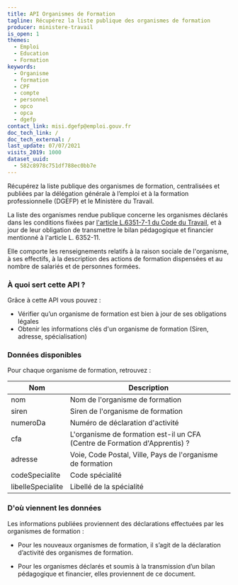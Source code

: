 ```yaml
---
title: API Organismes de Formation
tagline: Récupérez la liste publique des organismes de formation
producer: ministere-travail
is_open: 1
themes:
  - Emploi
  - Education
  - Formation
keywords:
  - Organisme
  - formation
  - CPF
  - compte
  - personnel
  - opco
  - opca
  - dgefp
contact_link: misi.dgefp@emploi.gouv.fr
doc_tech_link: /
doc_tech_external: /
last_update: 07/07/2021
visits_2019: 1000
dataset_uuid:
  - 582c8978c751df788ec0bb7e
---
```


Récupérez la liste publique des organismes de formation, centralisées et publiées par la délégation générale à l’emploi et à la formation professionnelle (DGEFP) et le Ministère du Travail.

La liste des organismes rendue publique concerne les organismes déclarés dans les conditions fixées par [l'article L.6351-7-1 du Code du Travail](https://www.legifrance.gouv.fr/codes/article_lc/LEGIARTI000021343604/), et à jour de leur obligation de transmettre le bilan pédagogique et financier mentionné à l'article L. 6352-11.

Elle comporte les renseignements relatifs à la raison sociale de l'organisme, à ses effectifs, à la description des actions de formation dispensées et au nombre de salariés et de personnes formées.

### À quoi sert cette API ?

Grâce à cette API vous pouvez :

- Vérifier qu’un organisme de formation est bien à jour de ses obligations légales
- Obtenir les informations clés d'un organisme de formation (Siren, adresse, spécialisation)

### Données disponibles

Pour chaque organisme de formation, retrouvez :

| Nom               | Description                                                                |
| ----------------- | -------------------------------------------------------------------------- |
| nom               | Nom de l'organisme de formation                                            |
| siren             | Siren de l'organisme de formation                                          |
| numeroDa          | Numéro de déclaration d'activité                                           |
| cfa               | L'organisme de formation est-il un CFA (Centre de Formation d'Apprentis) ? |
| adresse           | Voie, Code Postal, Ville, Pays de l'organisme de formation                 |
| codeSpecialite    | Code spécialité                                                            |
| libelleSpecialite | Libellé de la spécialité                                                   |

### D'où viennent les données

Les informations publiées proviennent des déclarations effectuées par les organismes de formation :

- Pour les nouveaux organismes de formation, il s’agit de la déclaration d’activité des organismes de formation.

- Pour les organismes déclarés et soumis à la transmission d’un bilan pédagogique et financier, elles proviennent de ce document.
